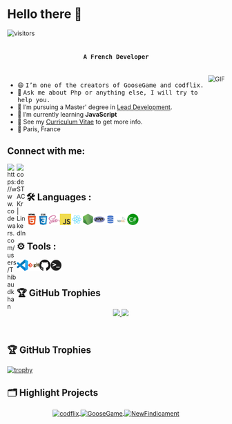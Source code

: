 
# Hello there 👋


![visitors](https://visitor-badge.laobi.icu/badge?page_id=Thibaudkhan.Thibaudkhan)
<br />
<br />

<p align="center"><h4 align="center"><samp> A French Developer </samp></h4></p>
<br>
  <img align="right" alt="GIF" height="160px" src="https://drive.google.com/file/d/12hGXMJphhyIjKFqLggPt6qbJfi0CYeo5/view?usp=sharing" />
<div>

<!--- - 🔭 <samp>I’m currently --->
- 😄 <samp>I’m one of the creators of GooseGame and codflix.
- 💬 <samp>Ask me about Php or anything else, I will try to help you.
- 💼 I’m pursuing a Master' degree in [Lead Development](https://codingfactory.fr/nos-formations/master-lead-development/).
- 🌱 I’m currently learning **JavaScript**
- 📝 See my [Curriculum Vitae](https://drive.google.com/file/d/1ICkq-kOWcNmB_sxIXC6cCm635LGo3k8v/view) to get more info.
- 📌 Paris, France
</div>

## Connect with me:

<img align="left" alt="https://www.codewars.com/users/Thibaudkhan" width="22px" src="https://cloud.githubusercontent.com/assets/2475572/4743290/2dcf20cc-5a26-11e4-89fb-62b861e5b29c.png" />
<img align="left" alt="codeSTACKr | LinkedIn" width="22px" src="https://cdn.jsdelivr.net/npm/simple-icons@v3/icons/linkedin.svg" />

<br />
<br />

## 🛠 Languages :


<img align="left" alt="HTML5" width="26px" src="https://raw.githubusercontent.com/github/explore/80688e429a7d4ef2fca1e82350fe8e3517d3494d/topics/html/html.png" />
<img align="left" alt="CSS3" width="26px" src="https://raw.githubusercontent.com/github/explore/80688e429a7d4ef2fca1e82350fe8e3517d3494d/topics/css/css.png" />
<img align="left" alt="Sass" width="26px" src="https://raw.githubusercontent.com/github/explore/80688e429a7d4ef2fca1e82350fe8e3517d3494d/topics/sass/sass.png" />
<img align="left" alt="JavaScript" width="26px" src="https://raw.githubusercontent.com/github/explore/80688e429a7d4ef2fca1e82350fe8e3517d3494d/topics/javascript/javascript.png" />
<img align="left" alt="React" width="26px" src="https://raw.githubusercontent.com/github/explore/80688e429a7d4ef2fca1e82350fe8e3517d3494d/topics/react/react.png" />
<img align="left" alt="Node.js" width="26px" src="https://raw.githubusercontent.com/github/explore/80688e429a7d4ef2fca1e82350fe8e3517d3494d/topics/nodejs/nodejs.png" />
<img align="left" alt="Php" width="26px" src="https://raw.githubusercontent.com/github/explore/80688e429a7d4ef2fca1e82350fe8e3517d3494d/topics/php/php.png" />
<img align="left" alt="SQL" width="26px" src="https://raw.githubusercontent.com/github/explore/80688e429a7d4ef2fca1e82350fe8e3517d3494d/topics/sql/sql.png" />
<img align="left" alt="MySQL" width="26px" src="https://raw.githubusercontent.com/github/explore/80688e429a7d4ef2fca1e82350fe8e3517d3494d/topics/mysql/mysql.png" />
<img align="left" alt="Csharp" width="26px" src="https://raw.githubusercontent.com/github/explore/80688e429a7d4ef2fca1e82350fe8e3517d3494d/topics/csharp/csharp.png" />


<br />
<br />


## ⚙️ Tools :

<img align="left" alt="Visual Studio Code" width="26px" src="https://raw.githubusercontent.com/github/explore/80688e429a7d4ef2fca1e82350fe8e3517d3494d/topics/visual-studio-code/visual-studio-code.png" />
<img align="left" alt="Git" width="26px" src="https://raw.githubusercontent.com/github/explore/80688e429a7d4ef2fca1e82350fe8e3517d3494d/topics/git/git.png" />
<img align="left" alt="GitHub" width="26px" src="https://raw.githubusercontent.com/github/explore/78df643247d429f6cc873026c0622819ad797942/topics/github/github.png" />
<img align="left" alt="Terminal" width="26px" src="https://raw.githubusercontent.com/github/explore/80688e429a7d4ef2fca1e82350fe8e3517d3494d/topics/terminal/terminal.png" />

<br />
<br />


## 🏆 GitHub Trophies

<p align="center">
  <a href="https://github.com/Thibaudkhan">
    <img height="180em" src="https://github-readme-stats.vercel.app/api?username=Thibaudkhan&count_private=true&show_icons=true&theme=algolia&&include_all_commits=true"/>
    <img height="180em" src="https://github-readme-stats-eight-theta.vercel.app/api/top-langs/?username=Thibaudkhan&hide=html,css,javascript&layout=compact&langs_count=8&theme=algolia"/>
  </a>
</p>

<br>

## 🏆 GitHub Trophies

[![trophy](https://github-profile-trophy.vercel.app/?username=Thibaudkhan&theme=nord&column=5)](https://github.com/ryo-ma/github-profile-trophy)


## 🗂️ Highlight Projects 

<div align="center">
  <a href="https://github.com/Thibaudkhan/codflix">
    <img align="center" src="https://github-readme-stats.vercel.app/api/pin/?username=Thibaudkhan&repo=codflix&show_icons=true&line_height=27&title_color=6aa6f8&text_color=8a919a&icon_color=6aa6f8&bg_color=22272e" alt="codflix" />
  </a>

  <a href="https://github.com/YanisVerbeke/CodingGameJam2021">
    <img align="center" src="https://github-readme-stats.vercel.app/api/pin/?username=YanisVerbeke&repo=CodingGameJam2021&show_icons=true&line_height=27&title_color=6aa6f8&text_color=8a919a&icon_color=6aa6f8&bg_color=22272e" alt="GooseGame" />
  </a>

  <a href="https://github.com/sdeschaepmeester/NewFindicament">
    <img align="center" src="https://github-readme-stats.vercel.app/api/pin/?username=sdeschaepmeester&repo=NewFindicament&show_icons=true&line_height=27&title_color=6aa6f8&text_color=8a919a&icon_color=6aa6f8&bg_color=22272e" alt="NewFindicament" />
  </a>
</div>
